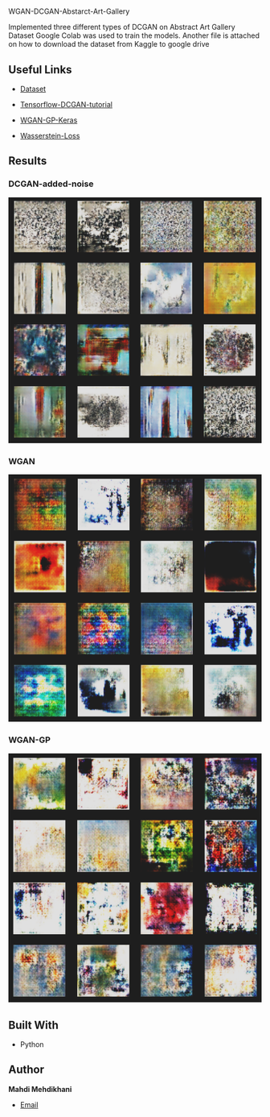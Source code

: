 

<h1 align="center"><project-name></h1>
WGAN-DCGAN-Abstarct-Art-Gallery
  
  Implemented three different types of DCGAN on Abstract Art Gallery Dataset
  Google Colab was used to train the models. Another file is attached on how to download the dataset from Kaggle to google drive
<p align="center"><project-description></p>

## Useful Links

- [Dataset](https://www.kaggle.com/datasets/bryanb/abstract-art-gallery/ "Dataset")

- [Tensorflow-DCGAN-tutorial](https://www.tensorflow.org/tutorials/generative/dcgan/ "Tensorflow-DCGAN-tutorial")
  
- [WGAN-GP-Keras](https://keras.io/examples/generative/wgan_gp/ "WGAN-GP-Keras")
  
- [Wasserstein-Loss](https://keras.io/examples/generative/wgan_gp/ "WGAN-GP-Keras")
   

## Results
  ### DCGAN-added-noise
![DCGAN-added-noise](/added-noise.png "added noise")
  
  ### WGAN
![WGAN](/WGAN.png "Home Page")

  ### WGAN-GP
![WGAN-GP](/Wgan-GP.png)


## Built With

- Python


## Author

**Mahdi Mehdikhani**
- [Email](mailto:mahdi.mehdikhani@gmail.com?subject=Hi "Hi!")
